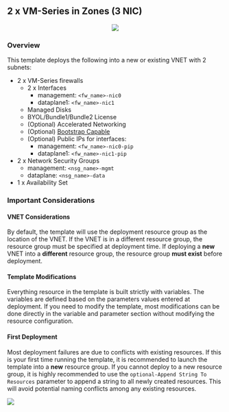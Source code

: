 ## 2 x VM-Series in Zones (3 NIC)

<p align="center">
<img src="https://raw.githubusercontent.com/wwce/azure-arm/master/Azure-Common-Deployments/v1/images/2fw_3nic_zone.png">
</p>

### Overview
This template deploys the following into a new or existing VNET with 2 subnets:
* 2 x VM-Series firewalls
    * 2 x Interfaces
        * management: `<fw_name>-nic0`
        * dataplane1: `<fw_name>-nic1`
    * Managed Disks
    * BYOL/Bundle1/Bundle2 License
    * (Optional) Accelerated Networking
    * (Optional) [Bootstrap Capable](https://docs.paloaltonetworks.com/vm-series/8-1/vm-series-deployment/bootstrap-the-vm-series-firewall/bootstrap-the-vm-series-firewall-in-azure)
    * (Optional) Public IPs for interfaces:
        * management: `<fw_name>-nic0-pip`
        * dataplane1: `<fw_name>-nic1-pip`
* 2 x Network Security Groups
    *  management: `<nsg_name>-mgmt`
    *  dataplane: `<nsg_name>-data`
* 1 x Availability Set

### Important Considerations

#### VNET Considerations
By default, the template will use the deployment resource group as the location of the VNET.  If the VNET is in a different resource group, the resource group must be specified at deployment time. If deploying a **new** VNET into a **different** resource group, the resource group **must exist** before deployment.

#### Template Modifications
Everything resource in the template is built strictly with variables.  The variables are defined based on the parameters values entered at deployment.  If you need to modify the template, most modifications can be done directly in the variable and parameter section without modifying the resource configuration.  

#### First Deployment
Most deployment failures are due to conflicts with existing resources.  If this is your first time running the template, it is recommended to launch the template into a **new** resource group.  If you cannot deploy to a new resource group, it is highly recommended to use the `optional-Append String To Resources` parameter to append a string to all newly created resources.  This will avoid potential naming conflicts among any existing resources.


[<img src="http://azuredeploy.net/deploybutton.png"/>](https://portal.azure.com/#create/Microsoft.Template/uri/https%3A%2F%2Fraw.githubusercontent.com%2Fmiguelllo%2Fazure-arm%2Fmaster%2FAzure-Common-Deployments%2Fv1%2F2fw_3nic_zone%2FazureDeploy.json)
